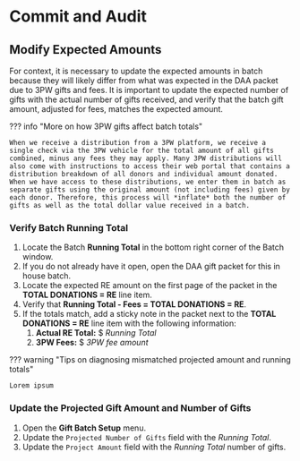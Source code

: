 # Commit and Audit

## Modify Expected Amounts

For context, it is necessary to update the expected amounts in batch because they will likely differ from what was expected in the DAA packet due to 3PW gifts and fees. It is important to update the expected number of gifts with the actual number of gifts received, and verify that the batch gift amount, adjusted for fees, matches the expected amount.

??? info "More on how 3PW gifts affect batch totals"

    When we receive a distribution from a 3PW platform, we receive a single check via the 3PW vehicle for the total amount of all gifts combined, minus any fees they may apply. Many 3PW distributions will also come with instructions to access their web portal that contains a distribution breakdown of all donors and individual amount donated. When we have access to these distributions, we enter them in batch as separate gifts using the original amount (not including fees) given by each donor. Therefore, this process will *inflate* both the number of gifts as well as the total dollar value received in a batch.

### Verify Batch Running Total

1. Locate the Batch **Running Total** in the bottom right corner of the Batch window.
2. If you do not already have it open, open the DAA gift packet for this in house batch.
3. Locate the expected RE amount on the first page of the packet in the **TOTAL DONATIONS = RE** line item.
4. Verify that **Running Total - Fees = TOTAL DONATIONS = RE**.
5. If the totals match, add a sticky note in the packet next to the **TOTAL DONATIONS = RE** line item with the following information:
    1. **Actual RE Total:** $ *Running Total*
    2. **3PW Fees:** $ *3PW fee amount*

??? warning "Tips on diagnosing mismatched projected amount and running totals"

    Lorem ipsum

### Update the Projected Gift Amount and Number of Gifts

1. Open the **Gift Batch Setup** menu.
2. Update the `Projected Number of Gifts` field with the *Running Total*.
3. Update the `Project Amount` field with the *Running Total* number of gifts.
